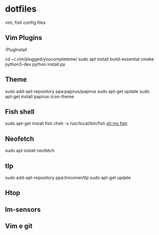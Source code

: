 # dotfiles
vim, fish config files

## Vim Plugins

:PlugInstall 

cd ~/.vim/plugged/youcompleteme/ 
sudo apt install build-essential cmake python3-dev
python install.py

## Theme
sudo add-apt-repository ppa:papirus/papirus
sudo apt-get update
sudo apt-get install papirus-icon-theme

## Fish shell
sudo apt-get install fish
chsh -s /usr/local/bin/fish
[oh my fish](https://github.com/oh-my-fish/oh-my-fish)

## Neofetch
sudo apt install neofetch

## tlp
sudo add-apt-repository ppa:linrunner/tlp
sudo apt-get update

## Htop

## lm-sensors


## Vim e git
